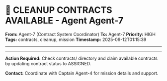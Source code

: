 # 🚨 CLEANUP CONTRACTS AVAILABLE - Agent Agent-7

**From:** Agent-7 (Contract System Coordinator)
**To:** Agent-7
**Priority:** HIGH
**Tags:** contracts, cleanup, mission
**Timestamp:** 2025-09-12T01:15:39

---



---

**Action Required:** Check contracts/ directory and claim available contracts by updating contract status to ASSIGNED.

**Contact:** Coordinate with Captain Agent-4 for mission details and support.
